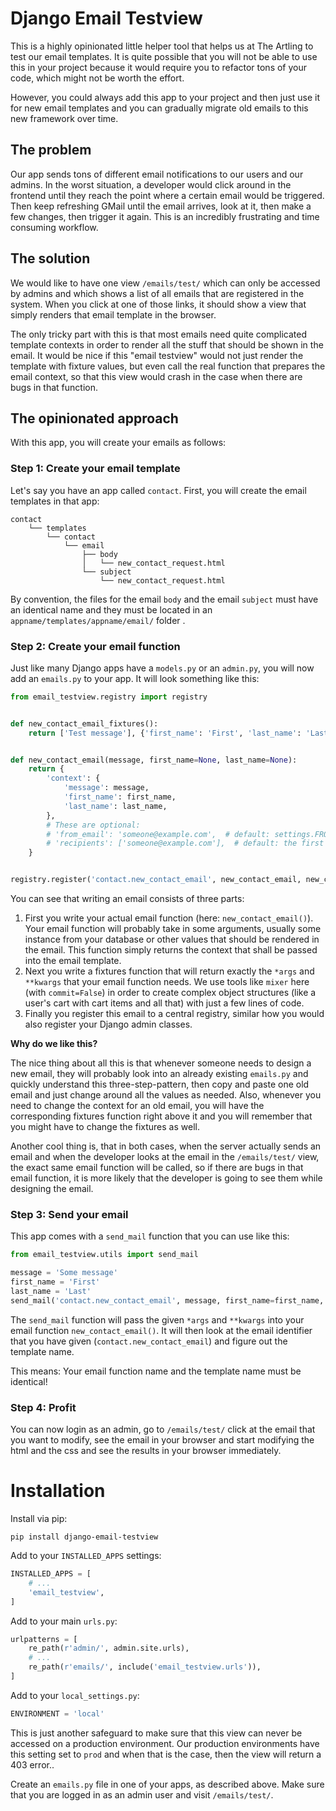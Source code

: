 # Django Email Testview

This is a highly opinionated little helper tool that helps us at The Artling to
test our email templates. It is quite possible that you will not be able to use
this in your project because it would require you to refactor tons of your code,
which might not be worth the effort.

However, you could always add this app to your project and then just use it for
new email templates and you can gradually migrate old emails to this new
framework over time.

## The problem

Our app sends tons of different email notifications to our users and our admins.
In the worst situation, a developer would click around in the frontend until
they reach the point where a certain email would be triggered. Then keep
refreshing GMail until the email arrives, look at it, then make a few changes,
then trigger it again. This is an incredibly frustrating and time consuming
workflow.

## The solution

We would like to have one view `/emails/test/` which can only be accessed by
admins and which shows a list of all emails that are registered in the system.
When you click at one of those links, it should show a view that simply renders
that email template in the browser.

The only tricky part with this is that most emails need quite complicated
template contexts in order to render all the stuff that should be shown in the
email. It would be nice if this "email testview" would not just render the
template with fixture values, but even call the real function that prepares the
email context, so that this view would crash in the case when there are bugs in
that function.

## The opinionated approach

With this app, you will create your emails as follows:

### Step 1: Create your email template

Let's say you have an app called `contact`. First, you will create the email
templates in that app:

```
contact
    └── templates
        └── contact
            └── email
                ├── body
                │   └── new_contact_request.html
                └── subject
                    └── new_contact_request.html
```

By convention, the files for the email `body` and the email `subject` must have
an identical name and they must be located in an
`appname/templates/appname/email/` folder .

### Step 2: Create your email function

Just like many Django apps have a `models.py` or an `admin.py`, you will now
add an `emails.py` to your app. It will look something like this:

```py
from email_testview.registry import registry


def new_contact_email_fixtures():
    return ['Test message'], {'first_name': 'First', 'last_name': 'Last'}


def new_contact_email(message, first_name=None, last_name=None):
    return {
        'context': {
            'message': message,
            'first_name': first_name,
            'last_name': last_name,
        },
        # These are optional:
        # 'from_email': 'someone@example.com',  # default: settings.FROM_EMAIL
        # 'recipients': ['someone@example.com'],  # default: the first from settings.ADMINS
    }


registry.register('contact.new_contact_email', new_contact_email, new_contact_email_fixtures)
```

You can see that writing an email consists of three parts:

1. First you write your actual email function (here: `new_contact_email()`).
   Your email function will probably take in some arguments, usually some
   instance from your database or other values that should be rendered in the
   email. This function simply returns the context that shall be passed into the
   email template.
2. Next you write a fixtures function that will return exactly the `*args` and
   `**kwargs` that your email function needs. We use tools like `mixer` here
   (with `commit=False`) in order to create complex object structures (like a
   user's cart with cart items and all that) with just a few lines of code.
3. Finally you register this email to a central registry, similar how you would
   also register your Django admin classes.

**Why do we like this?**

The nice thing about all this is that whenever someone needs to design a new
email, they will probably look into an already existing `emails.py` and quickly
understand this three-step-pattern, then copy and paste one old email and just
change around all the values as needed. Also, whenever you need to change the
context for an old email, you will have the corresponding fixtures function
right above it and you will remember that you might have to change the fixtures
as well.

Another cool thing is, that in both cases, when the server actually sends an
email and when the developer looks at the email in the `/emails/test/` view, the
exact same email function will be called, so if there are bugs in that email
function, it is more likely that the developer is going to see them while
designing the email.

### Step 3: Send your email

This app comes with a `send_mail` function that you can use like this:

```py
from email_testview.utils import send_mail

message = 'Some message'
first_name = 'First'
last_name = 'Last'
send_mail('contact.new_contact_email', message, first_name=first_name, last_name=last_name)
```

The `send_mail` function will pass the given `*args` and `**kwargs` into your
email function `new_contact_email()`. It will then look at the email identifier
that you have given (`contact.new_contact_email`) and figure out the template
name.

This means: Your email function name and the template name must be identical!

### Step 4: Profit

You can now login as an admin, go to `/emails/test/` click at the email that you
want to modify, see the email in your browser and start modifying the html and
the css and see the results in your browser immediately.

# Installation

Install via pip:

```
pip install django-email-testview
```

Add to your `INSTALLED_APPS` settings:

```py
INSTALLED_APPS = [
    # ...
    'email_testview',
]
```

Add to your main `urls.py`:

```py
urlpatterns = [
    re_path(r'admin/', admin.site.urls),
    # ...
    re_path(r'emails/', include('email_testview.urls')),
]
```

Add to your `local_settings.py`:

```py
ENVIRONMENT = 'local'
```

This is just another safeguard to make sure that this view can never be accessed
on a production environment. Our production environments have this setting set
to `prod` and when that is the case, then the view will return a 403 error..

Create an `emails.py` file in one of your apps, as described above. Make sure
that you are logged in as an admin user and visit `/emails/test/`.

